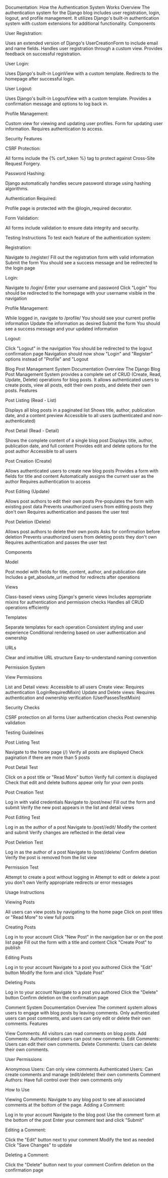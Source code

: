 Documentation: How the Authentication System Works
Overview
The authentication system for the Django blog includes user registration, login, logout, and profile management. It utilizes Django's built-in authentication system with custom extensions for additional functionality.
Components

User Registration:

Uses an extended version of Django's UserCreationForm to include email and name fields.
Handles user registration through a custom view.
Provides feedback on successful registration.


User Login:

Uses Django's built-in LoginView with a custom template.
Redirects to the homepage after successful login.


User Logout:

Uses Django's built-in LogoutView with a custom template.
Provides a confirmation message and options to log back in.


Profile Management:

Custom view for viewing and updating user profiles.
Form for updating user information.
Requires authentication to access.



Security Features

CSRF Protection:

All forms include the {% csrf_token %} tag to protect against Cross-Site Request Forgery.



Password Hashing:

Django automatically handles secure password storage using hashing algorithms.


Authentication Required:

Profile page is protected with the @login_required decorator.


Form Validation:

All forms include validation to ensure data integrity and security.



Testing Instructions
To test each feature of the authentication system:

Registration:

Navigate to /register/
Fill out the registration form with valid information
Submit the form
You should see a success message and be redirected to the login page


Login:

Navigate to /login/
Enter your username and password
Click "Login"
You should be redirected to the homepage with your username visible in the navigation


Profile Management:

While logged in, navigate to /profile/
You should see your current profile information
Update the information as desired
Submit the form
You should see a success message and your updated information


Logout:

Click "Logout" in the navigation
You should be redirected to the logout confirmation page
Navigation should now show "Login" and "Register" options instead of "Profile" and "Logout


Blog Post Management System Documentation
Overview
The Django Blog Post Management System provides a complete set of CRUD (Create, Read, Update, Delete) operations for blog posts. It allows authenticated users to create posts, view all posts, edit their own posts, and delete their own posts.
Features

Post Listing (Read - List)

Displays all blog posts in a paginated list
Shows title, author, publication date, and a content preview
Accessible to all users (authenticated and non-authenticated)


Post Detail (Read - Detail)

Shows the complete content of a single blog post
Displays title, author, publication date, and full content
Provides edit and delete options for the post author
Accessible to all users


Post Creation (Create)

Allows authenticated users to create new blog posts
Provides a form with fields for title and content
Automatically assigns the current user as the author
Requires authentication to access


Post Editing (Update)

Allows post authors to edit their own posts
Pre-populates the form with existing post data
Prevents unauthorized users from editing posts they don't own
Requires authentication and passes the user test


Post Deletion (Delete)

Allows post authors to delete their own posts
Asks for confirmation before deletion
Prevents unauthorized users from deleting posts they don't own
Requires authentication and passes the user test



Components

Model

Post model with fields for title, content, author, and publication date
Includes a get_absolute_url method for redirects after operations


Views

Class-based views using Django's generic views
Includes appropriate mixins for authentication and permission checks
Handles all CRUD operations efficiently


Templates

Separate templates for each operation
Consistent styling and user experience
Conditional rendering based on user authentication and ownership


URLs

Clear and intuitive URL structure
Easy-to-understand naming convention



Permission System

View Permissions

List and Detail views: Accessible to all users
Create view: Requires authentication (LoginRequiredMixin)
Update and Delete views: Requires authentication and ownership verification (UserPassesTestMixin)


Security Checks

CSRF protection on all forms
User authentication checks
Post ownership validation



Testing Guidelines

Post Listing Test

Navigate to the home page (/)
Verify all posts are displayed
Check pagination if there are more than 5 posts


Post Detail Test

Click on a post title or "Read More" button
Verify full content is displayed
Check that edit and delete buttons appear only for your own posts


Post Creation Test

Log in with valid credentials
Navigate to /post/new/
Fill out the form and submit
Verify the new post appears in the list and detail views


Post Editing Test

Log in as the author of a post
Navigate to /post/<id>/edit/
Modify the content and submit
Verify changes are reflected in the detail view


Post Deletion Test

Log in as the author of a post
Navigate to /post/<id>/delete/
Confirm deletion
Verify the post is removed from the list view


Permission Test

Attempt to create a post without logging in
Attempt to edit or delete a post you don't own
Verify appropriate redirects or error messages



Usage Instructions

Viewing Posts

All users can view posts by navigating to the home page
Click on post titles or "Read More" to view full posts


Creating Posts

Log in to your account
Click "New Post" in the navigation bar or on the post list page
Fill out the form with a title and content
Click "Create Post" to publish


Editing Posts

Log in to your account
Navigate to a post you authored
Click the "Edit" button
Modify the form and click "Update Post"


Deleting Posts

Log in to your account
Navigate to a post you authored
Click the "Delete" button
Confirm deletion on the confirmation page


Comment System Documentation
Overview
The comment system allows users to engage with blog posts by leaving comments. Only authenticated users can post comments, and users can only edit or delete their own comments.
Features

View Comments: All visitors can read comments on blog posts.
Add Comments: Authenticated users can post new comments.
Edit Comments: Users can edit their own comments.
Delete Comments: Users can delete their own comments.

User Permissions

Anonymous Users: Can only view comments
Authenticated Users: Can create comments and manage (edit/delete) their own comments
Comment Authors: Have full control over their own comments only

How to Use

Viewing Comments: Navigate to any blog post to see all associated comments at the bottom of the page.
Adding a Comment:

Log in to your account
Navigate to the blog post
Use the comment form at the bottom of the post
Enter your comment text and click "Submit"


Editing a Comment:

Click the "Edit" button next to your comment
Modify the text as needed
Click "Save Changes" to update


Deleting a Comment:

Click the "Delete" button next to your comment
Confirm deletion on the confirmation page